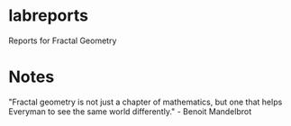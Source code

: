 # labreports
Reports for Fractal Geometry

# Notes

"Fractal geometry is not just a chapter of mathematics, but one that helps Everyman to see the same world differently." - Benoit Mandelbrot
